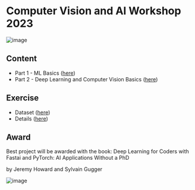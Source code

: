 # Computer Vision and AI Workshop 2023 

![image](https://user-images.githubusercontent.com/5441052/226579941-2c031aa3-88ca-47a6-a58d-009978e61697.png)

## Content
- Part 1 - ML Basics ([here](./ml_workshop_part_1.ipynb))
- Part 2 - Deep Learning and Computer Vision Basics ([here](#))

## Exercise
- Dataset ([here](https://github.com/albahnsen/PracticalMachineLearningClass/raw/master/datasets/dataTrain_carListings.zip))
- Details ([here](./ml_workshop_hw1.ipynb))

## Award
Best project will be awarded with the book: Deep Learning for Coders with Fastai and PyTorch: AI Applications Without a PhD

by Jeremy Howard and Sylvain Gugger

![image](https://user-images.githubusercontent.com/5441052/226577272-af717066-797a-46ac-9b64-53d1f5d7d1be.png)
